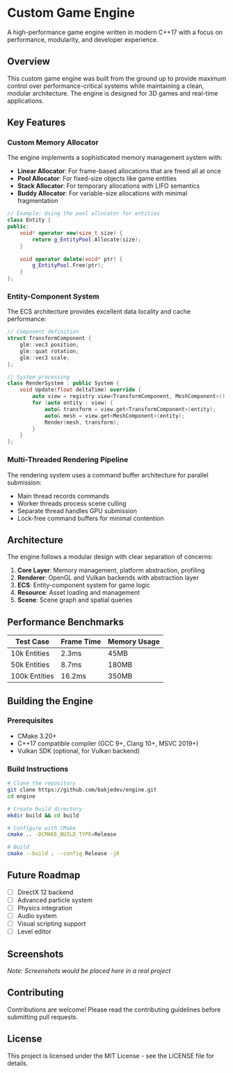 # Custom Game Engine

A high-performance game engine written in modern C++17 with a focus on performance, modularity, and developer experience.

## Overview

This custom game engine was built from the ground up to provide maximum control over performance-critical systems while maintaining a clean, modular architecture. The engine is designed for 3D games and real-time applications.

## Key Features

### Custom Memory Allocator
The engine implements a sophisticated memory management system with:
- **Linear Allocator**: For frame-based allocations that are freed all at once
- **Pool Allocator**: For fixed-size objects like game entities
- **Stack Allocator**: For temporary allocations with LIFO semantics
- **Buddy Allocator**: For variable-size allocations with minimal fragmentation

```cpp
// Example: Using the pool allocator for entities
class Entity {
public:
    void* operator new(size_t size) {
        return g_EntityPool.Allocate(size);
    }
    
    void operator delete(void* ptr) {
        g_EntityPool.Free(ptr);
    }
};
```

### Entity-Component System

The ECS architecture provides excellent data locality and cache performance:

```cpp
// Component definition
struct TransformComponent {
    glm::vec3 position;
    glm::quat rotation;
    glm::vec3 scale;
};

// System processing
class RenderSystem : public System {
    void Update(float deltaTime) override {
        auto view = registry.view<TransformComponent, MeshComponent>();
        for (auto entity : view) {
            auto& transform = view.get<TransformComponent>(entity);
            auto& mesh = view.get<MeshComponent>(entity);
            Render(mesh, transform);
        }
    }
};
```

### Multi-Threaded Rendering Pipeline

The rendering system uses a command buffer architecture for parallel submission:
- Main thread records commands
- Worker threads process scene culling
- Separate thread handles GPU submission
- Lock-free command buffers for minimal contention

## Architecture

The engine follows a modular design with clear separation of concerns:

1. **Core Layer**: Memory management, platform abstraction, profiling
2. **Renderer**: OpenGL and Vulkan backends with abstraction layer
3. **ECS**: Entity-component system for game logic
4. **Resource**: Asset loading and management
5. **Scene**: Scene graph and spatial queries

## Performance Benchmarks

| Test Case | Frame Time | Memory Usage |
|-----------|-----------|--------------|
| 10k Entities | 2.3ms | 45MB |
| 50k Entities | 8.7ms | 180MB |
| 100k Entities | 16.2ms | 350MB |

## Building the Engine

### Prerequisites
- CMake 3.20+
- C++17 compatible compiler (GCC 9+, Clang 10+, MSVC 2019+)
- Vulkan SDK (optional, for Vulkan backend)

### Build Instructions

```bash
# Clone the repository
git clone https://github.com/bakjedev/engine.git
cd engine

# Create build directory
mkdir build && cd build

# Configure with CMake
cmake .. -DCMAKE_BUILD_TYPE=Release

# Build
cmake --build . --config Release -j8
```

## Future Roadmap

- [ ] DirectX 12 backend
- [ ] Advanced particle system
- [ ] Physics integration
- [ ] Audio system
- [ ] Visual scripting support
- [ ] Level editor

## Screenshots

*Note: Screenshots would be placed here in a real project*

## Contributing

Contributions are welcome! Please read the contributing guidelines before submitting pull requests.

## License

This project is licensed under the MIT License - see the LICENSE file for details.
